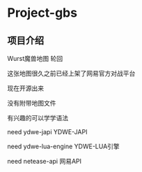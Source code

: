 # Project-gbs

## 项目介绍

Wurst魔兽地图 轮回

这张地图很久之前已经上架了网易官方对战平台

现在开源出来

没有附带地图文件

有兴趣的可以学学语法


need ydwe-japi YDWE-JAPI

need ydwe-lua-engine YDWE-LUA引擎

need netease-api 网易API
